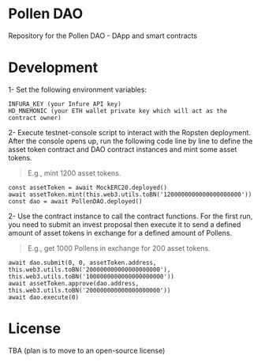 Pollen DAO
===================

Repository for the Pollen DAO - DApp and smart contracts

Development
===========

1- Set the following environment variables:

```
INFURA_KEY (your Infure API key)
HD_MNEMONIC (your ETH wallet private key which will act as the contract owner)

```

2- Execute testnet-console script to interact with the Ropsten deployment. After the console opens up, run the following code line by line to define the asset token contract and DAO contract instances and mint some asset tokens.
> E.g., mint 1200 asset tokens.

```
const assetToken = await MockERC20.deployed()
await assetToken.mint(this.web3.utils.toBN('1200000000000000000000'))
const dao = await PollenDAO.deployed()
```

2- Use the contract instance to call the contract functions.
For the first run, you need to submit an invest proposal then execute it to send a defined amount of asset tokens in exchange for a defined amount of Pollens.
> E.g., get 1000 Pollens in exchange for 200 asset tokens.

```
await dao.submit(0, 0, assetToken.address, this.web3.utils.toBN('200000000000000000000'), this.web3.utils.toBN('1000000000000000000000'))
await assetToken.approve(dao.address, this.web3.utils.toBN('200000000000000000000'))
await dao.execute(0)
```

License
===========
TBA (plan is to move to an open-source license)
